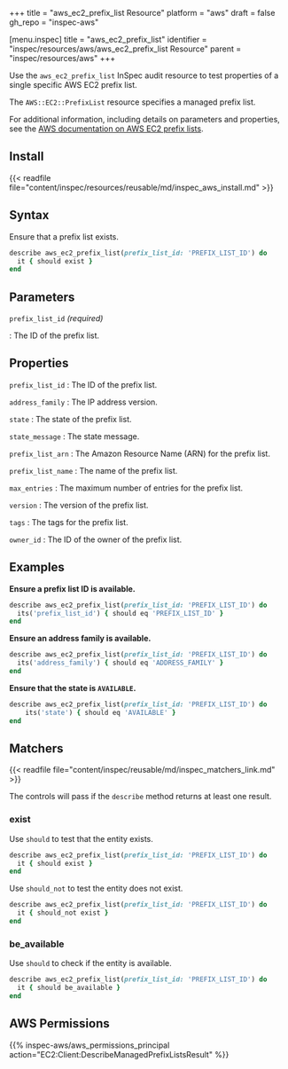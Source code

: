 +++
title = "aws_ec2_prefix_list Resource"
platform = "aws"
draft = false
gh_repo = "inspec-aws"

[menu.inspec]
title = "aws_ec2_prefix_list"
identifier = "inspec/resources/aws/aws_ec2_prefix_list Resource"
parent = "inspec/resources/aws"
+++

Use the `aws_ec2_prefix_list` InSpec audit resource to test properties of a single specific AWS EC2 prefix list.

The `AWS::EC2::PrefixList` resource specifies a managed prefix list.

For additional information, including details on parameters and properties, see the [AWS documentation on AWS EC2 prefix lists](https://docs.aws.amazon.com/AWSCloudFormation/latest/UserGuide/aws-resource-ec2-prefixlist.html).

## Install

{{< readfile file="content/inspec/resources/reusable/md/inspec_aws_install.md" >}}

## Syntax

Ensure that a prefix list exists.

```ruby
describe aws_ec2_prefix_list(prefix_list_id: 'PREFIX_LIST_ID') do
  it { should exist }
end
```

## Parameters

`prefix_list_id` _(required)_

: The ID of the prefix list.

## Properties

`prefix_list_id`
: The ID of the prefix list.

`address_family`
: The IP address version.

`state`
: The state of the prefix list.

`state_message`
: The state message.

`prefix_list_arn`
: The Amazon Resource Name (ARN) for the prefix list.

`prefix_list_name`
: The name of the prefix list.

`max_entries`
: The maximum number of entries for the prefix list.

`version`
: The version of the prefix list.

`tags`
: The tags for the prefix list.

`owner_id`
: The ID of the owner of the prefix list.

## Examples

**Ensure a prefix list ID is available.**

```ruby
describe aws_ec2_prefix_list(prefix_list_id: 'PREFIX_LIST_ID') do
  its('prefix_list_id') { should eq 'PREFIX_LIST_ID' }
end
```

**Ensure an address family is available.**

```ruby
describe aws_ec2_prefix_list(prefix_list_id: 'PREFIX_LIST_ID') do
  its('address_family') { should eq 'ADDRESS_FAMILY' }
end
```

**Ensure that the state is `AVAILABLE`.**

```ruby
describe aws_ec2_prefix_list(prefix_list_id: 'PREFIX_LIST_ID') do
    its('state') { should eq 'AVAILABLE' }
end
```

## Matchers

{{< readfile file="content/inspec/reusable/md/inspec_matchers_link.md" >}}

The controls will pass if the `describe` method returns at least one result.

### exist

Use `should` to test that the entity exists.

```ruby
describe aws_ec2_prefix_list(prefix_list_id: 'PREFIX_LIST_ID') do
  it { should exist }
end
```

Use `should_not` to test the entity does not exist.

```ruby
describe aws_ec2_prefix_list(prefix_list_id: 'PREFIX_LIST_ID') do
  it { should_not exist }
end
```

### be_available

Use `should` to check if the entity is available.

```ruby
describe aws_ec2_prefix_list(prefix_list_id: 'PREFIX_LIST_ID') do
  it { should be_available }
end
```

## AWS Permissions

{{% inspec-aws/aws_permissions_principal action="EC2:Client:DescribeManagedPrefixListsResult" %}}
